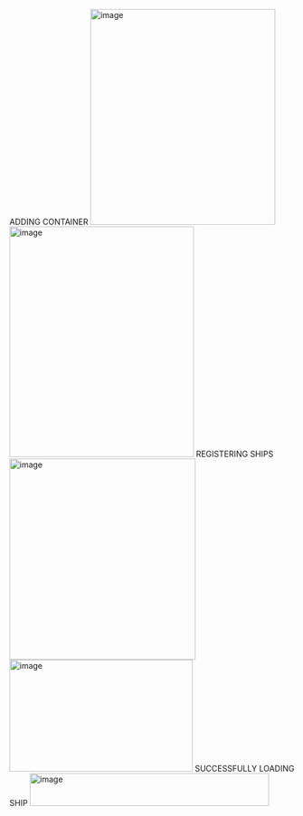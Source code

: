 ADDING CONTAINER
<img width="327" height="382" alt="image" src="https://github.com/user-attachments/assets/7c512a47-a668-4a8d-985a-223cfe6ff2df" />
<img width="326" height="408" alt="image" src="https://github.com/user-attachments/assets/6db8ad03-3d4d-48ac-a146-c56d0444957d" />
REGISTERING SHIPS
<img width="329" height="356" alt="image" src="https://github.com/user-attachments/assets/ae26a6d3-81f2-4615-ae20-6b4f033aae18" />
<img width="324" height="198" alt="image" src="https://github.com/user-attachments/assets/a0627620-a5ce-456b-9622-b79b552c5a7e" />
SUCCESSFULLY LOADING SHIP
<img width="423" height="58" alt="image" src="https://github.com/user-attachments/assets/599c4d74-61d5-4dfd-980f-683bb768a912" />






